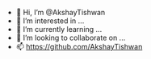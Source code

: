 - 👋 Hi, I’m @AkshayTishwan
- 👀 I’m interested in ...
- 🌱 I’m currently learning ...
- 💞️ I’m looking to collaborate on ...
- 📫 https://github.com/AkshayTishwan

<!---
AkshayTishwan/AkshayTishwan is a ✨ special ✨ repository because its `README.md` (this file) appears on your GitHub profile.
You can click the Preview link to take a look at your changes.
--->
